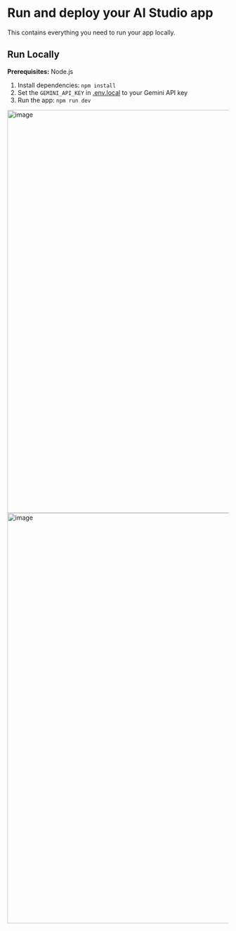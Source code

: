 <div align="center">

</div>

# Run and deploy your AI Studio app

This contains everything you need to run your app locally.


## Run Locally

**Prerequisites:**  Node.js


1. Install dependencies:
   `npm install`
2. Set the `GEMINI_API_KEY` in [.env.local](.env.local) to your Gemini API key
3. Run the app:
   `npm run dev`
<img width="1903" height="917" alt="image" src="https://github.com/user-attachments/assets/8176cc3d-208a-43d0-b9a2-7fea9656bd0f" />
<img width="1919" height="934" alt="image" src="https://github.com/user-attachments/assets/001948e5-5489-4dc9-baf9-a067a1f4ba7f" />

